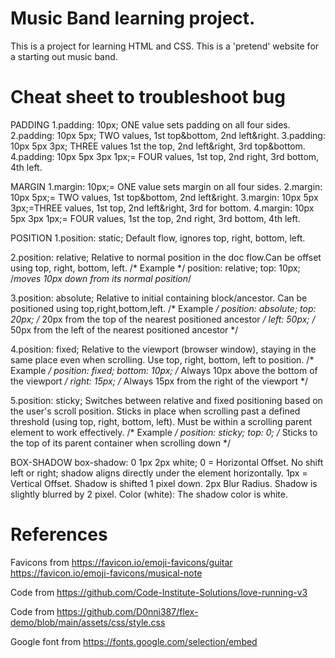 # Music Band learning project.
This is a project for learning HTML and CSS.
This is a 'pretend' website for a starting out music band.


# Cheat sheet to troubleshoot bug
PADDING
1.padding: 10px; ONE value sets padding on all four sides.
2.padding: 10px 5px; TWO values, 1st top&bottom, 2nd left&right.
3.padding: 10px 5px 3px; THREE values 1st the top, 2nd left&right, 3rd top&bottom.
4.padding: 10px 5px 3px 1px;= FOUR values, 1st top, 2nd right, 3rd bottom, 4th left.

MARGIN
1.margin: 10px;= ONE value sets margin on all four sides.
2.margin: 10px 5px;=  TWO values, 1st top&bottom, 2nd left&right.
3.margin: 10px 5px 3px;=THREE values, 1st top, 2nd left&right, 3rd for bottom.
4.margin: 10px 5px 3px 1px;= FOUR values, 1st the top, 2nd right, 3rd bottom, 4th left.

POSITION
1.position: static; Default flow, ignores top, right, bottom, left.

2.position: relative; Relative to normal position in the doc flow.Can be offset using top, right, bottom, left.
/* Example */
position: relative;
top: 10px; /*moves 10px down from its normal position*/

3.position: absolute; Relative to initial containing block/ancestor. Can be positioned using top,right,bottom,left.
/* Example */
position: absolute;
top: 20px; /* 20px from the top of the nearest positioned ancestor */
left: 50px; /* 50px from the left of the nearest positioned ancestor */

4.position: fixed; Relative to the viewport (browser window), staying in the same place even when scrolling. Use top, right, bottom, left to position.
/* Example */
position: fixed;
bottom: 10px; /* Always 10px above the bottom of the viewport */
right: 15px; /* Always 15px from the right of the viewport */

5.position: sticky; Switches between relative and fixed positioning based on the user's scroll position.
Sticks in place when scrolling past a defined threshold (using top, right, bottom, left).
Must be within a scrolling parent element to work effectively.
/* Example */
position: sticky;
top: 0; /* Sticks to the top of its parent container when scrolling down */


BOX-SHADOW
box-shadow: 0 1px 2px white;
0 = Horizontal Offset. No shift left or right; shadow aligns directly under the element horizontally.
1px = Vertical Offset. Shadow is shifted 1 pixel down.
2px Blur Radius. Shadow is slightly blurred by 2 pixel.
Color (white): The shadow color is white.


# References

Favicons from https://favicon.io/emoji-favicons/guitar
              https://favicon.io/emoji-favicons/musical-note

Code from https://github.com/Code-Institute-Solutions/love-running-v3

Code from https://github.com/D0nni387/flex-demo/blob/main/assets/css/style.css


Google font from https://fonts.google.com/selection/embed
